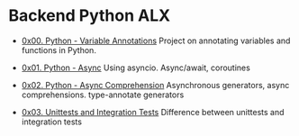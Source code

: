 # Backend Python ALX

- [0x00. Python - Variable Annotations](./0x00-python_variable_annotations)
Project on annotating variables and functions in Python.

- [0x01. Python - Async](./0x01-python_async_function)
Using asyncio.
Async/await, coroutines

- [0x02. Python - Async Comprehension](./0x02-python_async_comprehension)
Asynchronous generators, async comprehensions.
type-annotate generators

- [0x03. Unittests and Integration Tests](./0x03-Unittests_and_integration_tests)
Difference between unittests and integration tests
